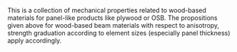 This is a collection of mechanical properties related to wood-based materials for panel-like products like plywood or OSB. The propositions given above for wood-based beam materials with respect to anisotropy, strength graduation according to element sizes (especially panel thickness) apply accordingly.
